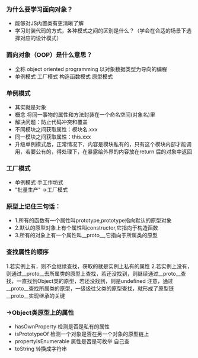 ### 为什么要学习面向对象？
- 能够对JS内置类有更清晰了解
- 学习封装代码的方式，各种模式之间的区别是什么？（学会在合适的场景下选择对应的设计模式）

### 面向对象（OOP）是什么意思？
- 全称 object oriented programming 以对象数据类型为导向的编程 
- 单例模式 工厂模式 构造函数模式  原型模式

### 单例模式
- 其实就是对象
- 概念  将同一事物的属性和方法封装在一个命名空间(对象名)里
- 解决问题：防止代码冲突和覆盖
- 不同模块之间获取属性：模块名.xxx
- 同一模块之间获取属性：this.xxx
- 升级单例模式后，正常情况下，内容是模块私有的，只有这个模块内部才能调用，若要公有的，得处理下，在暴露给外界的内容放在return 后的对象中返回

### 工厂模式
- 单例模式 手工作坊式
- "批量生产" ->工厂模式



### 原型上记住三句话：
 - 1.所有的函数有一个属性叫prototype,prototype指向默认的原型对象
 - 2.默认的原型对象上有个属性叫constructor,它指向于构造函数
 - 3.所有的对象上有一个属性叫__proto__,它指向于所属类的原型

### 查找属性的顺序
1.若实例上有，则不会继续查找，获取的就是实例上私有的属性
2.若实例上没有，则通过__proto__去所属类的原型上查找，若还没找到，则继续通过__proto__查找，一直找到Object类的原型，若还没找到，则是undefined
注意，通过__proto__查找所属类的原型，一级级往父类的原型查找，就形成了原型链   __proto__实现继承的关键


### ->Object类原型上的属性
- hasOwnProperty  检测是否是私有的属性
- isPrototypeOf  检测一个对象是否在另一个对象的原型链上
- propertyIsEnumerable 属性是否是可枚举 自己查
- toString  转换成字符串


  